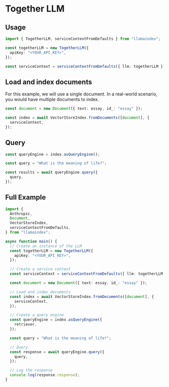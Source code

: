 # Together LLM

## Usage

```ts
import { TogetherLLM, serviceContextFromDefaults } from "llamaindex";

const togetherLLM = new TogetherLLM({
  apiKey: "<YOUR_API_KEY>",
});

const serviceContext = serviceContextFromDefaults({ llm: togetherLLM });
```

## Load and index documents

For this example, we will use a single document. In a real-world scenario, you would have multiple documents to index.

```ts
const document = new Document({ text: essay, id_: "essay" });

const index = await VectorStoreIndex.fromDocuments([document], {
  serviceContext,
});
```

## Query

```ts
const queryEngine = index.asQueryEngine();

const query = "What is the meaning of life?";

const results = await queryEngine.query({
  query,
});
```

## Full Example

```ts
import {
  Anthropic,
  Document,
  VectorStoreIndex,
  serviceContextFromDefaults,
} from "llamaindex";

async function main() {
  // Create an instance of the LLM
  const togetherLLM = new TogetherLLM({
    apiKey: "<YOUR_API_KEY>",
  });

  // Create a service context
  const serviceContext = serviceContextFromDefaults({ llm: togetherLLM });

  const document = new Document({ text: essay, id_: "essay" });

  // Load and index documents
  const index = await VectorStoreIndex.fromDocuments([document], {
    serviceContext,
  });

  // Create a query engine
  const queryEngine = index.asQueryEngine({
    retriever,
  });

  const query = "What is the meaning of life?";

  // Query
  const response = await queryEngine.query({
    query,
  });

  // Log the response
  console.log(response.response);
}
```
